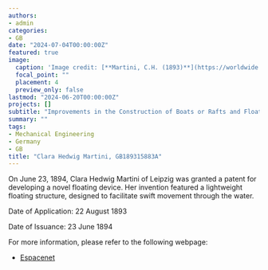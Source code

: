 ```yaml
---
authors:
- admin
categories:
- GB
date: "2024-07-04T00:00:00Z"
featured: true
image:
  caption: 'Image credit: [**Martini, C.H. (1893)**](https://worldwide.espacenet.com/patent/search/family/035242470/publication/GB189315883A?q=pn%3DGB189315883A)'
  focal_point: ""
  placement: 4
  preview_only: false
lastmod: "2024-06-20T00:00:00Z"
projects: []
subtitle: "Improvements in the Construction of Boats or Rafts and Floating Structures."
summary: ""
tags:
- Mechanical Engineering
- Germany
- GB
title: "Clara Hedwig Martini, GB189315883A"
---
```


On June 23, 1894, Clara Hedwig Martini of Leipzig was granted a patent for developing a novel floating device. Her invention featured a lightweight floating structure, designed to facilitate swift movement through the water.

Date of Application: 22 August 1893 

Date of Issuance: 23 June 1894

For more information, please refer to the following webpage: 

- [Espacenet](https://worldwide.espacenet.com/patent/search/family/035242470/publication/GB189315883A?q=pn%3DGB189315883A)
